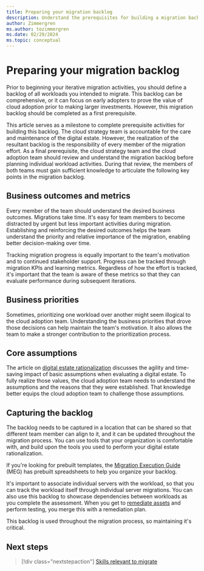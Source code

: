```yaml
---
title: Preparing your migration backlog
description: Understand the prerequisites for building a migration backlog with the Microsoft Cloud Adoption Framework.
author: Zimmergren
ms.author: tozimmergren
ms.date: 02/29/2024
ms.topic: conceptual
---
```


# Preparing your migration backlog

Prior to beginning your iterative migration activities, you should define a backlog of all workloads you intended to migrate. This backlog can be comprehensive, or it can focus on early adopters to prove the value of cloud adoption prior to making larger investments. However, this migration backlog should be completed as a first prerequisite.

This article serves as a milestone to complete prerequisite activities for building this backlog. The cloud strategy team is accountable for the care and maintenance of the digital estate. However, the realization of the resultant backlog is the responsibility of every member of the migration effort. As a final prerequisite, the cloud strategy team and the cloud adoption team should review and understand the migration backlog before planning individual workload activities. During that review, the members of both teams must gain sufficient knowledge to articulate the following key points in the migration backlog.

## Business outcomes and metrics

Every member of the team should understand the desired business outcomes. Migrations take time. It's easy for team members to become distracted by urgent but less important activities during migration. Establishing and reinforcing the desired outcomes helps the team understand the priority and relative importance of the migration, enabling better decision-making over time.

Tracking migration progress is equally important to the team's motivation and to continued stakeholder support. Progress can be tracked through migration KPIs and learning metrics. Regardless of how the effort is tracked, it's important that the team is aware of these metrics so that they can evaluate performance during subsequent iterations.

## Business priorities

Sometimes, prioritizing one workload over another might seem illogical to the cloud adoption team. Understanding the business priorities that drove those decisions can help maintain the team's motivation. It also allows the team to make a stronger contribution to the prioritization process.

## Core assumptions

The article on [digital estate rationalization](../../digital-estate/rationalize.md) discusses the agility and time-saving impact of basic assumptions when evaluating a digital estate. To fully realize those values, the cloud adoption team needs to understand the assumptions and the reasons that they were established. That knowledge better equips the cloud adoption team to challenge those assumptions.

## Capturing the backlog

The backlog needs to be captured in a location that can be shared so that different team member can align to it, and it can be updated throughout the migration process. You can use tools that your organization is comfortable with, and build upon the tools you used to perform your digital estate rationalization.

If you're looking for prebuilt templates, the [Migration Execution Guide](https://github.com/Azure/migration) (MEG) has prebuilt spreadsheets to help you organize your backlog.

It's important to associate individual servers with the workload, so that you can track the workload itself through individual server migrations. You can also use this backlog to showcase dependencies between workloads as you complete the assessment. When you get to [remediate assets](../deploy/remediate.md) and perform testing, you merge this with a remediation plan.

This backlog is used throughout the migration process, so maintaining it's critical.

## Next steps

> [!div class="nextstepaction"]
> [Skills relevant to migrate](./suggested-skills.md)
